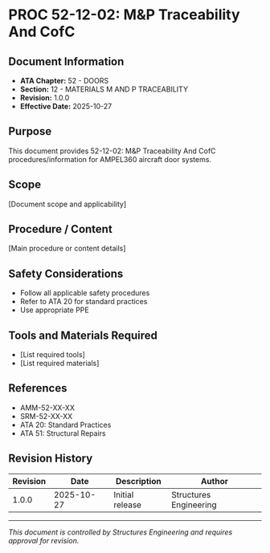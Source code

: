 # PROC 52-12-02: M&P Traceability And CofC

## Document Information

- **ATA Chapter:** 52 - DOORS
- **Section:** 12 - MATERIALS M AND P TRACEABILITY
- **Revision:** 1.0.0
- **Effective Date:** 2025-10-27

## Purpose

This document provides 52-12-02: M&P Traceability And CofC procedures/information for AMPEL360 aircraft door systems.

## Scope

[Document scope and applicability]

## Procedure / Content

[Main procedure or content details]

## Safety Considerations

- Follow all applicable safety procedures
- Refer to ATA 20 for standard practices
- Use appropriate PPE

## Tools and Materials Required

- [List required tools]
- [List required materials]

## References

- AMM-52-XX-XX
- SRM-52-XX-XX
- ATA 20: Standard Practices
- ATA 51: Structural Repairs

## Revision History

| Revision | Date       | Description    | Author                 |
|----------|------------|----------------|------------------------|
| 1.0.0    | 2025-10-27 | Initial release| Structures Engineering |

---

*This document is controlled by Structures Engineering and requires approval for revision.*
